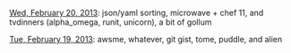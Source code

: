 [Wed, February 20, 2013][20130220]: json/yaml sorting, microwave + chef 11, and tvdinners (alpha_omega, runit, unicorn), a bit of gollum

[Tue, February 19, 2013][20130219]: awsme, whatever, git gist, tome, puddle, and alien

[20130220]: articles/20130220.html
[20130219]: articles/20130219.html
